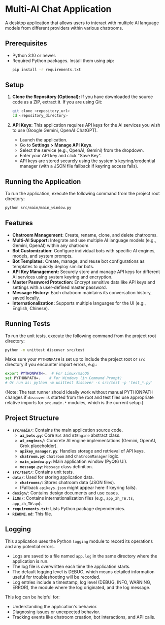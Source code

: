 # Multi-AI Chat Application

A desktop application that allows users to interact with multiple AI language models from different providers within various chatrooms.

## Prerequisites

- Python 3.10 or newer.
- Required Python packages. Install them using pip:
  ```bash
  pip install -r requirements.txt
  ```

## Setup

1.  **Clone the Repository (Optional):**
    If you have downloaded the source code as a ZIP, extract it. If you are using Git:
    ```bash
    git clone <repository_url>
    cd <repository_directory>
    ```

2.  **API Keys:**
    This application requires API keys for the AI services you wish to use (Google Gemini, OpenAI ChatGPT).
    - Launch the application.
    - Go to **Settings > Manage API Keys**.
    - Select the service (e.g., OpenAI, Gemini) from the dropdown.
    - Enter your API key and click "Save Key".
    - API keys are stored securely using the system's keyring/credential manager (with a JSON file fallback if keyring access fails).

## Running the Application

To run the application, execute the following command from the project root directory:

```bash
python src/main/main_window.py
```

## Features
- **Chatroom Management:** Create, rename, clone, and delete chatrooms.
- **Multi-AI Support:** Integrate and use multiple AI language models (e.g., Gemini, OpenAI) within any chatroom.
- **Bot Customization:** Configure individual bots with specific AI engines, models, and system prompts.
- **Bot Templates:** Create, manage, and reuse bot configurations as templates to quickly deploy similar bots.
- **API Key Management:** Securely store and manage API keys for different AI services using system keyring and encryption.
- **Master Password Protection:** Encrypt sensitive data like API keys and settings with a user-defined master password.
- **Message History:** Each chatroom maintains its conversation history, saved locally.
- **Internationalization:** Supports multiple languages for the UI (e.g., English, Chinese).

## Running Tests

To run the unit tests, execute the following command from the project root directory:

```bash
python -m unittest discover src/test
```
Make sure your `PYTHONPATH` is set up to include the project root or `src` directory if you encounter import errors, e.g.:
```bash
export PYTHONPATH=.  # For Linux/macOS
set PYTHONPATH=.    # For Windows (in Command Prompt)
# Or run as: python -m unittest discover -s src/test -p 'test_*.py'
```
(Note: The test runner should ideally work without manual PYTHONPATH changes if `discover` is started from the root and test files use appropriate relative imports for `src.main.*` modules, which is the current setup.)


## Project Structure

- **`src/main/`**: Contains the main application source code.
  - **`ai_bots.py`**: Core `Bot` and `AIEngine` abstract class.
  - **`ai_engines/`**: Concrete AI engine implementations (Gemini, OpenAI, Grok placeholder).
  - **`apikey_manager.py`**: Handles storage and retrieval of API keys.
  - **`chatroom.py`**: `Chatroom` and `ChatroomManager` logic.
  - **`main_window.py`**: Main application window (PyQt6 UI).
  - **`message.py`**: `Message` class definition.
- **`src/test/`**: Contains unit tests.
- **`data/`**: Used for storing application data.
  - **`chatrooms/`**: Stores chatroom data (JSON files).
  - (Fallback `apikeys.json` might appear here if keyring fails).
- **`design/`**: Contains design documents and use cases.
- **`i18n/`**: Contains internationalization files (e.g., `app_zh_TW.ts`, `app_zh_TW.qm`).
- **`requirements.txt`**: Lists Python package dependencies.
- **`README.md`**: This file.

## Logging

This application uses the Python `logging` module to record its operations and any potential errors.
- Logs are saved to a file named `app.log` in the same directory where the application is run.
- The log file is overwritten each time the application starts.
- The default logging level is DEBUG, which means detailed information useful for troubleshooting will be recorded.
- Log entries include a timestamp, log level (DEBUG, INFO, WARNING, ERROR), the module where the log originated, and the log message.

This log can be helpful for:
- Understanding the application's behavior.
- Diagnosing issues or unexpected behavior.
- Tracking events like chatroom creation, bot interactions, and API calls.
